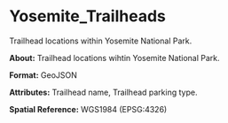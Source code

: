 # Yosemite_Trailheads
Trailhead locations within Yosemite National Park.

<b>About:</b>
Trailhead locations wihtin Yosemite National Park.

<b>Format:</b>
GeoJSON

<b>Attributes:</b>
Trailhead name, Trailhead parking type.

<b>Spatial Reference:</b>
WGS1984 (EPSG:4326)
